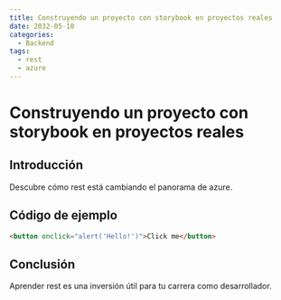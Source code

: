 ```yaml
---
title: Construyendo un proyecto con storybook en proyectos reales
date: 2032-05-10
categories:
  - Backend
tags:
  - rest
  - azure
---
```


# Construyendo un proyecto con storybook en proyectos reales

## Introducción

Descubre cómo rest está cambiando el panorama de azure.

## Código de ejemplo

```html
<button onclick="alert('Hello!')">Click me</button>
```

## Conclusión

Aprender rest es una inversión útil para tu carrera como desarrollador.
